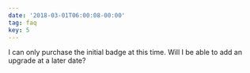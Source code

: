 ```yaml
---
date: '2018-03-01T06:00:08-00:00'
tag: faq
key: 5
---
```

I can only purchase the initial badge at this time. Will I be able to add an upgrade at a later date?
